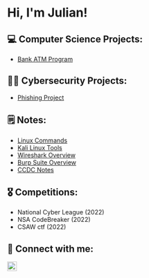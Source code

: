 <h1>Hi, I'm Julian!</h1>

<h2>💻 Computer Science Projects:</h2>

  - [Bank ATM Program](https://github.com/JulianHalsey/ATM-Project)

<h2>👨‍💻 Cybersecurity Projects:</h2>

  - [Phishing Project](https://github.com/JulianHalsey/PhishingProject/blob/main/README.md)

<h2>🗒️ Notes:</h2>

  - [Linux Commands](https://github.com/JulianHalsey/Linux-Overview)
  - [Kali Linux Tools](https://github.com/JulianHalsey/KaliLinuxTools)
  - [Wireshark Overview](https://github.com/JulianHalsey/Wireshark-Overview)
  - [Burp Suite Overview](https://github.com/JulianHalsey/BurpSuite/blob/main/README.md)
  - [CCDC Notes]()
  
<h2>🎖 Competitions:</h2>

- National Cyber League (2022)
- NSA CodeBreaker (2022)
- CSAW ctf (2022)

<h2> 🤳 Connect with me:</h2>


[<img align="left" alt="JulianHalsey | LinkedIn" width="22px" src="https://itcnet.gr/wp-content/uploads/2020/09/Linkedin-logo-on-transparent-Background-PNG--300x300.png" />][linkedin]

[linkedin]: https://linkedin.com/in/julian-halsey


